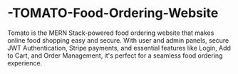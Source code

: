 # -TOMATO-Food-Ordering-Website
Tomato is the MERN Stack-powered food ordering website that makes online food shopping easy and secure. With user and admin panels, secure JWT Authentication, Stripe payments, and essential features like Login, Add to Cart, and Order Management, it's perfect for a seamless food ordering experience.

